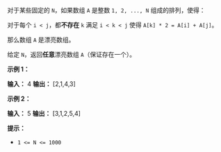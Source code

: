 对于某些固定的 `N`，如果数组 `A` 是整数 `1, 2, ..., N` 组成的排列，使得：

对于每个 `i < j`，都**不存在** `k` 满足 `i < k < j` 使得 `A[k] * 2 = A[i] + A[j]`。

那么数组 `A` 是漂亮数组。

给定 `N`，返回**任意**漂亮数组 `A`（保证存在一个）。

**示例 1：** 

**输入：** 4
**输出：** \[2,1,4,3\]

**示例 2：** 

**输入：** 5
**输出：** \[3,1,2,5,4\]

**提示：** 

*   `1 <= N <= 1000`